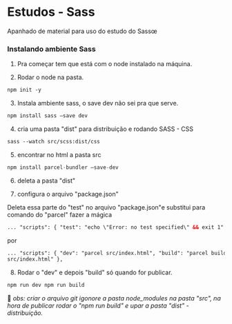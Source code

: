 # Estudos - Sass

Apanhado de material para uso do estudo do Sassœ

### Instalando ambiente Sass

1. Pra começar tem que está com o node instalado na máquina.

2. Rodar o node na pasta.

```html
npm init -y
```

3. Instala ambiente sass, o save dev não sei pra que serve.

```html
npm install sass —save dev
```

4. cria uma pasta "dist" para distribuição e rodando SASS - CSS

```html
sass --watch src/scss:dist/css
```

5. encontrar no html a pasta src

```jsx
npm install parcel-bundler —save-dev
```

6. deleta a pasta "dist"

7. configura o arquivo "package.json"

Deleta essa parte do "test" no arquivo "package.json"e substitui para comando do "parcel" fazer a mágica

```html
... "scripts": { "test": "echo \"Error: no test specified\" && exit 1" }, ...
```

por

```html
... "scripts": { "dev": "parcel src/index.html", "build": "parcel build
src/index.html" },
```

8. Rodar o "dev" e depois "build" só quando for publicar.

```html
npm run dev npm run build
```

👀 _*obs:*_ _criar o arquivo git igonore a pasta node_modules na pasta "src", na hora de publicar rodar o "npm run build" e upar a pasta "dist" - distribuição._
